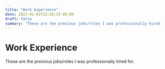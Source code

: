 ```yaml
---
title: "Work Experience"
date: 2022-01-02T23:29:33-05:00
draft: false
summary: "These are the previous jobs/roles I was professionally hired for."
---
```


# Work Experience

These are the previous jobs/roles I was professionally hired for.
